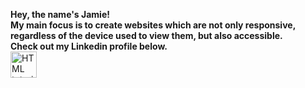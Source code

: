 <b>Hey, the name's Jamie!</b>
<br>
<b>My main focus is to create websites which are not only responsive, regardless of the device used to view them, but also accessible. </b>
<br>
<b>Check out my Linkedin profile below.</b>
<br>
<a href="https://www.linkedin.com/in/jamie-wilson-b1b8351b0/"><img src="https://camo.githubusercontent.com/e591fde37567a32e51fb1b98924f4df8e45199dca985500749e2a9938fa3e322/68747470733a2f2f7777772e766563746f726c6f676f2e7a6f6e652f6c6f676f732f6c696e6b6564696e2f6c696e6b6564696e2d69636f6e2e737667" alt="HTML tutorial" style="width:42px;height:42px;"></a>
